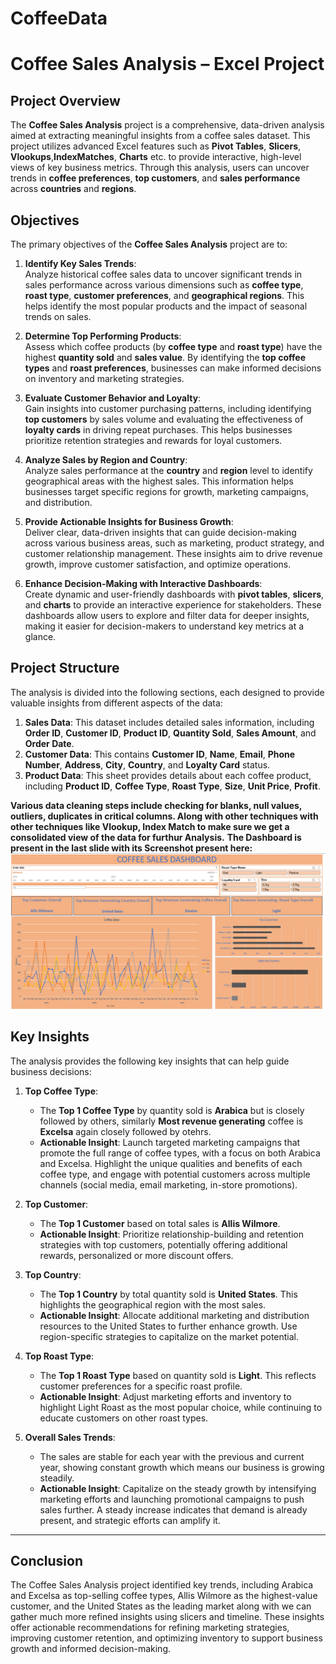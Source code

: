 # CoffeeData
# Coffee Sales Analysis – Excel Project

## **Project Overview**

The **Coffee Sales Analysis** project is a comprehensive, data-driven analysis aimed at extracting meaningful insights from a coffee sales dataset. This project utilizes advanced Excel features such as **Pivot Tables**, **Slicers**, **Vlookups**,**IndexMatches**, **Charts** etc. to provide interactive, high-level views of key business metrics. Through this analysis, users can uncover trends in **coffee preferences**, **top customers**, and **sales performance** across **countries** and **regions**.

## **Objectives**

The primary objectives of the **Coffee Sales Analysis** project are to:

1. **Identify Key Sales Trends**:  
   Analyze historical coffee sales data to uncover significant trends in sales performance across various dimensions such as **coffee type**, **roast type**, **customer preferences**, and **geographical regions**. This helps identify the most popular products and the impact of seasonal trends on sales.

2. **Determine Top Performing Products**:  
   Assess which coffee products (by **coffee type** and **roast type**) have the highest **quantity sold** and **sales value**. By identifying the **top coffee types** and **roast preferences**, businesses can make informed decisions on inventory and marketing strategies.

3. **Evaluate Customer Behavior and Loyalty**:  
   Gain insights into customer purchasing patterns, including identifying **top customers** by sales volume and evaluating the effectiveness of **loyalty cards** in driving repeat purchases. This helps businesses prioritize retention strategies and rewards for loyal customers.

4. **Analyze Sales by Region and Country**:  
   Analyze sales performance at the **country** and **region** level to identify geographical areas with the highest sales. This information helps businesses target specific regions for growth, marketing campaigns, and distribution.

5. **Provide Actionable Insights for Business Growth**:  
   Deliver clear, data-driven insights that can guide decision-making across various business areas, such as marketing, product strategy, and customer relationship management. These insights aim to drive revenue growth, improve customer satisfaction, and optimize operations.

6. **Enhance Decision-Making with Interactive Dashboards**:  
   Create dynamic and user-friendly dashboards with **pivot tables**, **slicers**, and **charts** to provide an interactive experience for stakeholders. These dashboards allow users to explore and filter data for deeper insights, making it easier for decision-makers to understand key metrics at a glance.


## **Project Structure**

The analysis is divided into the following sections, each designed to provide valuable insights from different aspects of the data:

1. **Sales Data**: This dataset includes detailed sales information, including **Order ID**, **Customer ID**, **Product ID**, **Quantity Sold**, **Sales Amount**, and **Order Date**.
2. **Customer Data**: This contains **Customer ID**, **Name**, **Email**, **Phone Number**, **Address**, **City**, **Country**, and **Loyalty Card** status.
3. **Product Data**: This sheet provides details about each coffee product, including **Product ID**, **Coffee Type**, **Roast Type**, **Size**, **Unit Price**, **Profit**.

**Various data cleaning steps include checking for blanks, null values, outliers, duplicates in critical columns. Along with other techniques with other techniques like Vlookup, Index Match to make sure we get a consolidated view of the data for furthur Analysis.** 
**The Dashboard is present in the last slide with its Screenshot present here:**          
![Dashboard Screenshot](https://github.com/Ubaid1ullah1khan/CoffeeData/blob/main/CoffeeDashboard.png?raw=true)

## **Key Insights**

The analysis provides the following key insights that can help guide business decisions:

1. **Top Coffee Type**:  
   - The **Top 1 Coffee Type** by quantity sold is **Arabica** but is closely followed by others, similarly **Most revenue generating** coffee is **Excelsa** again closely followed by otehrs.
   - **Actionable Insight**: Launch targeted marketing campaigns that promote the full range of coffee types, with a focus on both Arabica and Excelsa. Highlight the unique qualities and benefits of each coffee type, and engage with potential customers across multiple channels (social media, email marketing, in-store promotions).
     
2. **Top Customer**:  
   - The **Top 1 Customer** based on total sales is **Allis Wilmore**.
   - **Actionable Insight**: Prioritize relationship-building and retention strategies with top customers, potentially offering additional rewards, personalized or more discount offers.

3. **Top Country**:  
   - The **Top 1 Country** by total quantity sold is **United States**. This highlights the geographical region with the most sales.
   - **Actionable Insight**: Allocate additional marketing and distribution resources to the United States to further enhance growth. Use region-specific strategies to capitalize on the market potential.

4. **Top Roast Type**:  
   - The **Top 1 Roast Type** based on quantity sold is **Light**. This reflects customer preferences for a specific roast profile.
   - **Actionable Insight**: Adjust marketing efforts and inventory to highlight Light Roast as the most popular choice, while continuing to educate customers on other roast types.
5. **Overall Sales Trends**:  
   - The sales are stable for each year with the previous and current year, showing constant growth which means our business is growing steadily.
   - **Actionable Insight**: Capitalize on the steady growth by intensifying marketing efforts and launching promotional campaigns to push sales further. A steady increase indicates that demand is already present, and strategic efforts can amplify it.

---
## **Conclusion**

The Coffee Sales Analysis project identified key trends, including Arabica and Excelsa as top-selling coffee types, Allis Wilmore as the highest-value customer, and the United States as the leading market along with we can gather much more refined insights using slicers and timeline. These insights offer actionable recommendations for refining marketing strategies, improving customer retention, and optimizing inventory to support business growth and informed decision-making.

